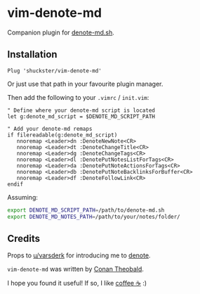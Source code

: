 # vim-denote-md

Companion plugin for [denote-md.sh](https://github.com/shuckster/denote-md).

## Installation

```vim
Plug 'shuckster/vim-denote-md'
```

Or just use that path in your favourite plugin manager.

Then add the following to your `.vimrc` / `init.vim`:

```vim
" Define where your denote-md script is located
let g:denote_md_script = $DENOTE_MD_SCRIPT_PATH

" Add your denote-md remaps
if filereadable(g:denote_md_script)
   nnoremap <Leader>dn :DenoteNewNote<CR>
   nnoremap <Leader>dt :DenoteChangeTitle<CR>
   nnoremap <Leader>dg :DenoteChangeTags<CR>
   nnoremap <Leader>dl :DenotePutNotesListForTags<CR>
   nnoremap <Leader>da :DenotePutNoteActionsForTags<CR>
   nnoremap <Leader>db :DenotePutNoteBacklinksForBuffer<CR>
   nnoremap <Leader>df :DenoteFollowLink<CR>
endif
```

Assuming:

```sh
export DENOTE_MD_SCRIPT_PATH=/path/to/denote-md.sh
export DENOTE_MD_NOTES_PATH=/path/to/your/notes/folder/
```

## Credits

Props to
[u/varsderk](https://www.reddit.com/r/vim/comments/17vm4i8/re_denote_for_vim_fineill_make_a_crappy_version/)
for introducing me to [denote](https://protesilaos.com/emacs/denote).

`vim-denote-md` was written by [Conan Theobald](https://github.com/shuckster/).

I hope you found it useful! If so, I like [coffee ☕️](https://www.buymeacoffee.com/shuckster) :)
